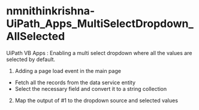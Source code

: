 # nmnithinkrishna-UiPath_Apps_MultiSelectDropdown_AllSelected

UiPath VB Apps : Enabling a multi select dropdown where all the values are selected by default.

1. Adding a page load event in the main page
- Fetch all the records from the data service entity
- Select the necessary field and convert it to a string collection
  
2. Map the output of #1 to the dropdown source and selected values 
